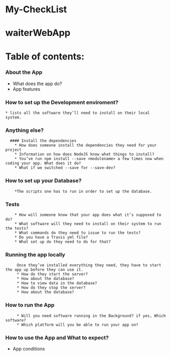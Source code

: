 # My-CheckList

# waiterWebApp

# Table of contents:
### About the App
  * What does the app do?
  * App features
  
### How to set up the Development enviroment?
    * lists all the software they’ll need to install on their local system.
    
  ### Anything else?
      #### Install the dependencies
        * How does someone install the dependencies they need for your project
        * Information on how does NodeJS know what things to install?
        * You’ve run npm install --save <modulename> a few times now when coding your app. What does it do? 
        * What if we switched --save for --save-dev?
        
 ### How to set up your Database?
        *The scripts one has to run in order to set up the database.
        
 ### Tests
        * How will someone know that your app does what it’s supposed to do?
        * What software will they need to install on their system to run the tests? 
        * What commands do they need to issue to run the tests?
        * Do you have a Travis yml file? 
        * What set up do they need to do for that?
  
  ### Running the app locally
         Once they’ve installed everything they need, they have to start the app up before they can use it.
         * How do they start the server?
         * How about the database?
         * How to view data in the database?
         * How do they stop the server? 
         * How about the database?
         
  ### How to run the App
         * Will you need software running in the Background? if yes, Which software?
         * Which platform will you be able to run your app on?
  
  ### How to use the App and What to expect?
   * App conditions
   
